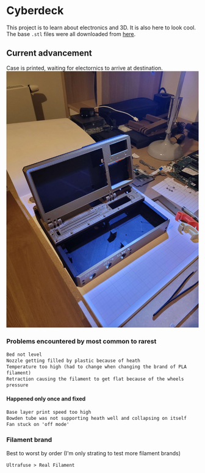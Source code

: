 # Cyberdeck

This project is to learn about electronics and 3D. It is also here to look cool.
The base `.stl` files were all downloaded from [here](https://www.printables.com/model/66293-msg-cyberdeck-v2).

## Current advancement

Case is printed, waiting for electornics to arrive at destination.
![Cyberdeck advancements!](/images/case.jpg "Cyberdeck")

### Problems encountered by most common to rarest

```
Bed not level
Nozzle getting filled by plastic because of heath
Temperature too high (had to change when changing the brand of PLA filament)
Retraction causing the filament to get flat because of the wheels pressure
```

#### Happened only once and fixed

```
Base layer print speed too high
Bowden tube was not supporting heath well and collapsing on itself
Fan stuck on 'off mode'
```

### Filament brand

Best to worst by order (I'm only strating to test more filament brands)

```
Ultrafuse > Real Filament
```
